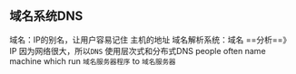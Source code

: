 ##  域名系统DNS 
域名：IP的别名，让用户容易记住 主机的地址
域名解析系统：域名 ==分析==》 IP
因为网络很大，所以`DNS` 使用层次式和分布式DNS
people often name machine which run `域名服务器程序` to `域名服务器` 
